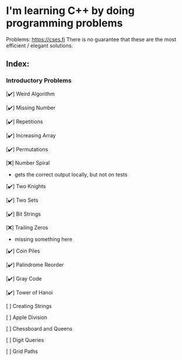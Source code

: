# I'm learning C++ by doing programming problems

Problems: https://cses.fi
There is no guarantee that these are the most efficient / elegant solutions. 

## Index: 
### Introductory Problems
[:heavy_check_mark:] Weird Algorithm

[:heavy_check_mark:] Missing Number

[:heavy_check_mark:] Repetitions

[:heavy_check_mark:] Increasing Array

[:heavy_check_mark:] Permutations

[:x:] Number Spiral
- gets the correct output locally, but not on tests

[:heavy_check_mark:] Two Knights

[:heavy_check_mark:] Two Sets

[:heavy_check_mark:] Bit Strings

[:x:] Trailing Zeros
- missing something here

[:heavy_check_mark:] Coin Piles

[:heavy_check_mark:] Palindrome Reorder

[:heavy_check_mark:] Gray Code

[:heavy_check_mark:] Tower of Hanoi

[ ] Creating Strings

[ ] Apple Division

[ ] Chessboard and Queens

[ ] Digit Queries

[ ] Grid Paths
